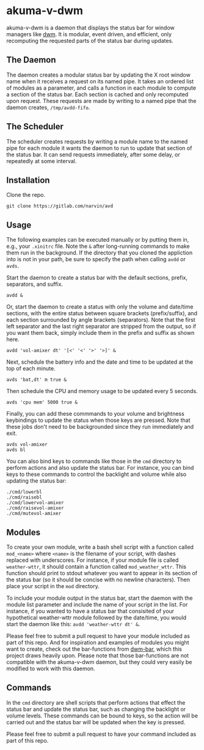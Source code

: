 akuma-v-dwm
===========

akuma-v-dwm is a daemon that displays the status bar for window managers like
[dwm](https://dwm.suckless.org). It is modular, event driven, and efficient,
only recomputing the requested parts of the status bar during updates.

The Daemon
----------

The daemon creates a modular status bar by updating the X root window name
when it receives a request on its named pipe. It takes an ordered list of
modules as a parameter, and calls a function in each module to compute a
section of the status bar. Each section is cached and only recomputed upon
request. These requests are made by writing to a named pipe that the daemon
creates, `/tmp/avdd-fifo`.

The Scheduler
-------------

The scheduler creates requests by writing a module name to the named pipe for
each module it wants the daemon to run to update that section of the status
bar. It can send requests immediately, after some delay, or repeatedly at
some interval.

Installation
------------

Clone the repo.

```Shell
git clone https://gitlab.com/narvin/avd
```

Usage
-----

The following examples can be executed manually or by putting them in, e.g.,
your `.xinitrc` file. Note the `&` after long-running commands to make them
run in the background. If the directory that you cloned the appliction into
is not in your path, be sure to specify the path when calling `avdd` or `avds`.

Start the daemon to create a status bar with the default sections, prefix,
separators, and suffix.

```Shell
avdd &
```

Or, start the daemon to create a status with only the volume and date/time
sections, with the entire status between square brackets (prefix/suffix), and
each section surrounded by angle brackets (separators). Note that the first
left separator and the last right separator are stripped from the output, so if
you want them back, simply include them in the prefix and suffix as shown here.

```Shell
avdd 'vol-amixer dt' '[<' '<' '>' '>]' &
```

Next, schedule the battery info and the date and time to be updated at
the top of each minute.

```Shell
avds 'bat,dt' m true &
```

Then schedule the CPU and memory usage to be updated every 5 seconds.

```Shell
avds 'cpu mem' 5000 true &
```

Finally, you can add these commmands to your volume and brightness keybindings
to update the status when those keys are pressed. Note that these jobs don't
need to be backgrounded since they run immediately and exit.

```Shell
avds vol-amixer
avds bl
```

You can also bind keys to commands like those in the `cmd` directory to
perform actions and also update the status bar. For instance, you can bind
keys to these commands to control the backlight and volume while also updating
the status bar:

```Shell
./cmd/lowerbl
./cmd/raisebl
./cmd/lowervol-amixer
./cmd/raisevol-amixer
./cmd/mutevol-amixer
```

Modules
-------

To create your own module, write a bash shell script with a function called
`mod_<name>` where `<name>` is the filename of your script, with dashes
replaced with underscores. For instance, if your module file is called
`weather-wttr`, it should contain a function called `mod_weather_wttr`. This
function should print to stdout whatever you want to appear in its section
of the status bar (so it should be concise with no newline characters). Then
place your script in the `mod` directory.

To include your module output in the status bar, start the daemon with
the module list parameter and include the name of your script in the
list. For instance, if you wanted to have a status bar that consisited of
your hypothetical weather-wttr module followed by the date/time, you would
start the daemon like this: `avdd 'weather-wttr dt' &`.

Please feel free to submit a pull request to have your module
included as part of this repo. And for inspiration and examples of
modules you might want to create, check out the bar-functions from
[dwm-bar](https://github.com/joestandring/dwm-bar), which this project draws
heavily upon. Please note that those bar-functions are not compatible with
the akuma-v-dwm daemon, but they could very easily be modified to work with
this daemon.

Commands
--------

In the `cmd` directory are shell scripts that perform actions that effect
the status bar and update the status bar, such as changing the backlight or
volume levels. These commands can be bound to keys, so the action will be
carried out and the status bar will be updated when the key is pressed.

Please feel free to submit a pull request to have your command included as
part of this repo.

